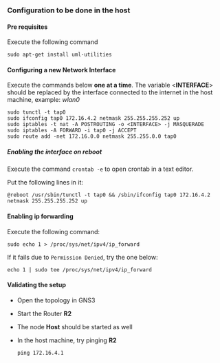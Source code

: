 ### Configuration to be done in the host

#### Pre requisites

Execute the following command

	sudo apt-get install uml-utilities

#### Configuring a new Network Interface
Execute the commands below **one at a time**. The variable <**INTERFACE**> should be replaced by the interface connected to the internet in the host machine, example: *wlan0*

	sudo tunctl -t tap0
	sudo ifconfig tap0 172.16.4.2 netmask 255.255.255.252 up
	sudo iptables -t nat -A POSTROUTING -o <INTERFACE> -j MASQUERADE
	sudo iptables -A FORWARD -i tap0 -j ACCEPT
    sudo route add -net 172.16.0.0 netmask 255.255.0.0 tap0

##### Enabling the interface on reboot
Execute the command `crontab -e` to open crontab in a text editor.

Put the following lines in it:

	@reboot /usr/sbin/tunctl -t tap0 && /sbin/ifconfig tap0 172.16.4.2 netmask 255.255.255.252 up


#### Enabling ip forwarding
Execute the following command:

	sudo echo 1 > /proc/sys/net/ipv4/ip_forward

If it fails due to `Permission Denied`, try the one below:

	echo 1 | sudo tee /proc/sys/net/ipv4/ip_forward

#### Validating the setup

* Open the topology in GNS3
* Start the Router **R2**
* The node **Host** should be started as well
* In the host machine, try pinging **R2**

	`ping 172.16.4.1`
